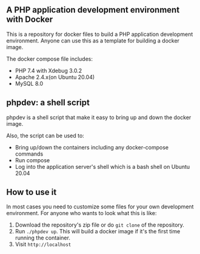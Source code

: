 ## A PHP application development environment with Docker
This is a repository for docker files to build a PHP application development environment. Anyone can use this as a template for building a docker image.

The docker compose file includes:
- PHP 7.4 with Xdebug 3.0.2
- Apache 2.4.x(on Ubuntu 20.04)
- MySQL 8.0

## phpdev: a shell script
phpdev is a shell script that make it easy to bring up and down the docker image. 

Also, the script can be used to:
- Bring up/down the containers including any docker-compose commands
- Run compose
- Log into the application server's shell which is a bash shell on Ubuntu 20.04

## How to use it
In most cases you need to customize some files for your own development environment.
For anyone who wants to look what this is like:
1. Download the repository's zip file or do `git clone` of the repository.
2. Run `./phpdev up`. This will build a docker image if it's the first time running the container.
3. Visit `http://localhost`
